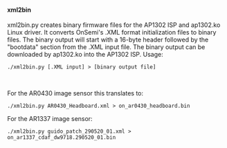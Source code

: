 #### xml2bin
xml2bin.py creates binary firmware files for the AP1302 ISP and ap1302.ko Linux driver. It converts OnSemi's  .XML format initialization files to binary files. The binary output will start with a 16-byte header followed by the "bootdata" section from the .XML input file. The binary output can be downloaded by ap1302.ko into the AP1302 ISP.
Usage:
```
./xml2bin.py [.XML input] > [binary output file]
```
<br/>

For the AR0430 image sensor this translates to:
```
./xml2bin.py AR0430_Headboard.xml > on_ar0430_headboard.bin
```
For the AR1337 image sensor:
```
./xml2bin.py guido_patch_290520_01.xml > on_ar1337_cdaf_dw9718.290520_01.bin
```

